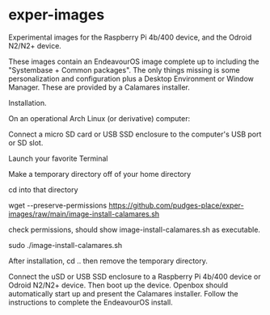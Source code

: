# exper-images
Experimental images for the Raspberry Pi 4b/400 device, and the Odroid N2/N2+ device.

These images contain an EndeavourOS image complete up to including the
"Systembase + Common packages".
The only things missing is some personalization and
configuration plus a Desktop Environment or Window Manager.
These are provided by a Calamares installer.  

Installation.

On an operational Arch Linux (or derivative) computer:

Connect a micro SD card or USB SSD enclosure to the computer's USB port or SD slot.

Launch your favorite Terminal

Make a temporary directory off of your home directory

cd into that directory

wget --preserve-permissions https://github.com/pudges-place/exper-images/raw/main/image-install-calamares.sh

check permissions, should show image-install-calamares.sh as executable.

sudo ./image-install-calamares.sh

After installation, 
cd ..
then remove the temporary directory.

Connect the uSD or USB SSD enclosure to a Raspberry Pi 4b/400 device or Odroid N2/N2+ device.
Then boot up the device.
Openbox should automatically start up and present the Calamares installer.
Follow the instructions to complete the EndeavourOS install.



